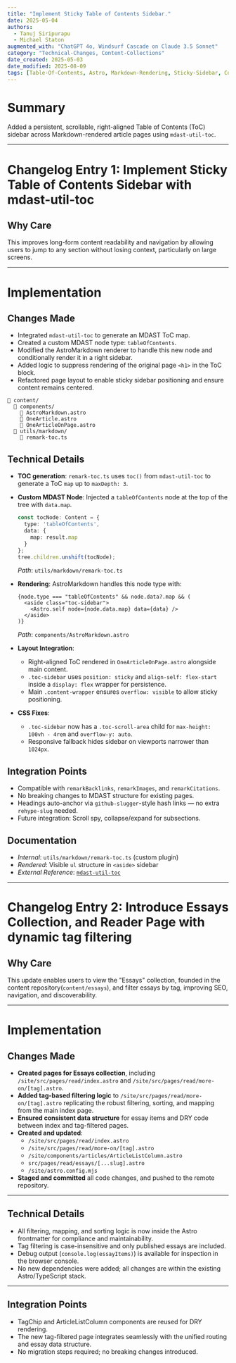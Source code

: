 ```yaml
---
title: "Implement Sticky Table of Contents Sidebar."
date: 2025-05-04
authors:
  - Tanuj Siripurapu
  - Michael Staton
augmented_with: "ChatGPT 4o, Windsurf Cascade on Claude 3.5 Sonnet"
category: "Technical-Changes, Content-Collections"
date_created: 2025-05-03
date_modified: 2025-08-09
tags: [Table-Of-Contents, Astro, Markdown-Rendering, Sticky-Sidebar, Content-Collections, Thought-Leadership]
---
```


# Summary
Added a persistent, scrollable, right-aligned Table of Contents (ToC) sidebar across Markdown-rendered article pages using `mdast-util-toc`. 

***

# Changelog Entry 1: Implement Sticky Table of Contents Sidebar with mdast-util-toc

## Why Care
This improves long-form content readability and navigation by allowing users to jump to any section without losing context, particularly on large screens.

***

# Implementation

## Changes Made
- Integrated `mdast-util-toc` to generate an MDAST ToC map.
- Created a custom MDAST node type: `tableOfContents`.
- Modified the AstroMarkdown renderer to handle this new node and conditionally render it in a right sidebar.
- Added logic to suppress rendering of the original page `<h1>` in the ToC block.
- Refactored page layout to enable sticky sidebar positioning and ensure content remains centered.

```
📁 content/
  📁 components/
    📄 AstroMarkdown.astro
    📄 OneArticle.astro
    📄 OneArticleOnPage.astro
  📁 utils/markdown/
    📄 remark-toc.ts
```

## Technical Details
- **TOC generation**: `remark-toc.ts` uses `toc()` from `mdast-util-toc` to generate a ToC `map` up to `maxDepth: 3`.
- **Custom MDAST Node**: Injected a `tableOfContents` node at the top of the tree with `data.map`.
  ```ts
  const tocNode: Content = {
    type: 'tableOfContents',
    data: {
      map: result.map
    }
  };
  tree.children.unshift(tocNode);
  ```
  _Path_: `utils/markdown/remark-toc.ts`

- **Rendering**: AstroMarkdown handles this node type with:
  ```astro
  {node.type === "tableOfContents" && node.data?.map && (
    <aside class="toc-sidebar">
      <Astro.self node={node.data.map} data={data} />
    </aside>
  )}
  ```
  _Path_: `components/AstroMarkdown.astro`

- **Layout Integration**:
  - Right-aligned ToC rendered in `OneArticleOnPage.astro` alongside main content.
  - `.toc-sidebar` uses `position: sticky` and `align-self: flex-start` inside a `display: flex` wrapper for persistence.
  - Main `.content-wrapper` ensures `overflow: visible` to allow sticky positioning.

- **CSS Fixes**:
  - `.toc-sidebar` now has a `.toc-scroll-area` child for `max-height: 100vh - 4rem` and `overflow-y: auto`.
  - Responsive fallback hides sidebar on viewports narrower than `1024px`.

## Integration Points
- Compatible with `remarkBacklinks`, `remarkImages`, and `remarkCitations`.
- No breaking changes to MDAST structure for existing pages.
- Headings auto-anchor via `github-slugger`-style hash links — no extra `rehype-slug` needed.
- Future integration: Scroll spy, collapse/expand for subsections.

## Documentation
- _Internal_: `utils/markdown/remark-toc.ts` (custom plugin)
- _Rendered_: Visible `ul` structure in `<aside>` sidebar
- _External Reference_: [`mdast-util-toc`](https://github.com/syntax-tree/mdast-util-toc)

***

# Changelog Entry 2: Introduce Essays Collection, and Reader Page with dynamic tag filtering

## Why Care
This update enables users to view the "Essays" collection, founded in the content repository(`content/essays`), and filter essays by tag, improving SEO, navigation, and discoverability. 

***

# Implementation

## Changes Made
- **Created pages for Essays collection**, including `/site/src/pages/read/index.astro` and `/site/src/pages/read/more-on/[tag].astro`.
- **Added tag-based filtering logic** to `/site/src/pages/read/more-on/[tag].astro` replicating the robust filtering, sorting, and mapping from the main index page.
- **Ensured consistent data structure** for essay items and DRY code between index and tag-filtered pages.
- **Created and updated**:
    - `/site/src/pages/read/index.astro`
    - `/site/src/pages/read/more-on/[tag].astro`
    - `/site/components/articles/ArticleListColumn.astro`
    - `src/pages/read/essays/[...slug].astro`
    - `/site/astro.config.mjs`
- **Staged and committed** all code changes, and pushed to the remote repository.

***

## Technical Details
- All filtering, mapping, and sorting logic is now inside the Astro frontmatter for compliance and maintainability.
- Tag filtering is case-insensitive and only published essays are included.
- Debug output (`console.log(essayItems)`) is available for inspection in the browser console.
- No new dependencies were added; all changes are within the existing Astro/TypeScript stack.

***

## Integration Points
- TagChip and ArticleListColumn components are reused for DRY rendering.
- The new tag-filtered page integrates seamlessly with the unified routing and essay data structure.
- No migration steps required; no breaking changes introduced.
